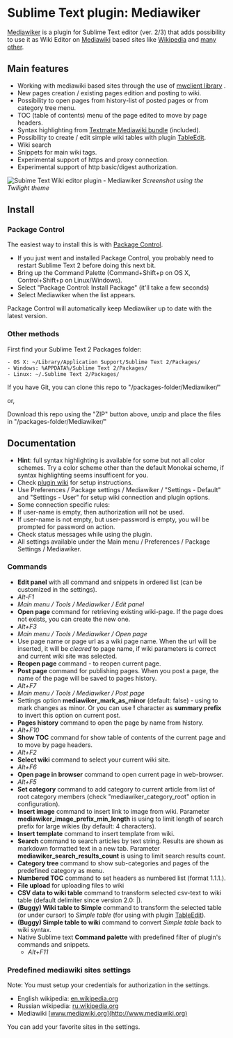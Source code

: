 # Sublime Text plugin: Mediawiker

[Mediawiker](https://github.com/tosher/Mediawiker) is a plugin for Sublime Text editor (ver. 2/3) that adds possibility to use it as Wiki Editor on [Mediawiki](http://mediawiki.org) based sites like [Wikipedia]((http://en.wikipedia.org)) and [many other](http://www.mediawiki.org/wiki/Sites_using_MediaWiki/en).

## Main features
* Working with mediawiki based sites through the use of [mwclient library](http://sourceforge.net/apps/mediawiki/mwclient/index.php?title=Main_Page) .
* New pages creation / existing pages edition and posting to wiki.
* Possibility to open pages from history-list of posted pages or from category tree menu.
* TOC (table of contents) menu of the page edited to move by page headers.
* Syntax highlighting from [Textmate Mediawiki bundle](https://github.com/textmate/mediawiki.tmbundle) (included).
* Possibility to create / edit simple wiki tables with plugin [TableEdit](https://github.com/vkocubinsky/SublimeTableEditor).
* Wiki search
* Snippets for main wiki tags.
* Experimental support of https and proxy connection.
* Experimental support of http basic/digest authorization.

![Subime Text Wiki editor plugin - Mediawiker](https://github.com/tosher/Mediawiker/wiki/sublime_wiki_editor.png)
*Screenshot using the Twilight theme*

## Install

### Package Control

The easiest way to install this is with [Package Control](http://wbond.net/sublime\_packages/package\_control).

 * If you just went and installed Package Control, you probably need to restart Sublime Text 2 before doing this next bit.
 * Bring up the Command Palette (Command+Shift+p on OS X, Control+Shift+p on Linux/Windows).
 * Select "Package Control: Install Package" (it'll take a few seconds)
 * Select Mediawiker when the list appears.

Package Control will automatically keep Mediawiker up to date with the latest version.

### Other methods
First find your Sublime Text 2 Packages folder:

    - OS X: ~/Library/Application Support/Sublime Text 2/Packages/
    - Windows: %APPDATA%/Sublime Text 2/Packages/
    - Linux: ~/.Sublime Text 2/Packages/

If you have Git, you can clone this repo to "/packages-folder/Mediawiker/"

or,

Download this repo using the "ZIP" button above, unzip and place the files in "/packages-folder/Mediawiker/"

## Documentation
* **Hint**: full syntax highlighting is available for some but not all color schemes. Try a color scheme other than the default Monokai scheme, if syntax highlighting seems insufficent for you. 
* Check [plugin wiki](https://github.com/tosher/Mediawiker/wiki) for setup instructions.
* Use Preferences / Package settings / Mediawiker / "Settings  - Default" and "Settings - User" for setup wiki connection and plugin options.
* Some connection specific rules:
 * If user-name is empty, then authorization will not be used.
 * If user-name is not empty, but user-password is empty, you will be prompted for password on action.
* Check status messages while using the plugin.
* All settings available under the Main menu / Preferences / Package Settings / Mediawiker.

### Commands
* **Edit panel** with all command and snippets in ordered list (can be customized in the settings).
 * *Alt-F1*
 * *Main menu / Tools / Mediawiker / Edit panel*
* **Open page** command for retrieving existing wiki-page. If the page does not exists, you can create the new one.
 * *Alt+F3*
 * *Main menu / Tools / Mediawiker / Open page*
 * Use page name or page url as a wiki page name. When the url will be inserted, it will be *cleared* to page name, if wiki parameters is correct and current wiki site was selected.
* **Reopen page** command - to reopen current page.
* **Post page** command for publishing pages. When you post a page, the name of the page will be saved to pages history.
 * *Alt+F7*
 * *Main menu / Tools / Mediawiker / Post page*
 * Settings option **mediawiker_mark_as_minor** (default: false) - using to mark changes as minor. Or you can use **!** character as **summary prefix** to invert this option on current post.
* **Pages history** command to open the page by name from history.
 * *Alt+F10*
* **Show TOC** command for show table of contents of the current page and to move by page headers.
 * *Alt+F2*
* **Select wiki** command to select your current wiki site.
 * *Alt+F6*
* **Open page in browser** command to open current page in web-browser.
 * *Alt+F5*
* **Set category** command to add category to current article from list of root category members (check "mediawiker_category_root" option in configuration).
* **Insert image** command to insert link to image from wiki. Parameter **mediawiker_image_prefix_min_length** is using to limit length of search prefix for large wikies (by default: 4 characters).
* **Insert template** command to insert template from wiki.
* **Search** command to search articles by text string. Results are shown as markdown formatted text in a new tab. Parameter **mediawiker_search_results_count** is using to limit search results count.
* **Category tree** command to show sub-categories and pages of the predefined category as menu.
* **Numbered TOC** command to set headers as numbered list (format 1.1.1.).
* **File upload** for uploading files to wiki
* **CSV data to wiki table** command to transform selected csv-text to wiki table (default delimiter since version 2.0: |).
* **(Buggy) Wiki table to Simple** command to transform the selected table (or under cursor) to *Simple table* (for using with plugin [TableEdit](https://github.com/vkocubinsky/SublimeTableEditor)).
* **(Buggy) Simple table to wiki** command to convert *Simple table* back to wiki syntax.
* Native Sublime text **Command palette** with predefined filter of plugin's commands and snippets.
  * *Alt+F11*

### Predefined mediawiki sites settings
Note: You must setup your credentials for authorization in the settings.

* English wikipedia: [en.wikipedia.org](http://en.wikipedia.org)
* Russian wikipedia: [ru.wikipedia.org](http://ru.wikipedia.org)
* Mediawiki [www.mediawiki.org](http://www.mediawiki.org)

You can add your favorite sites in the settings.

